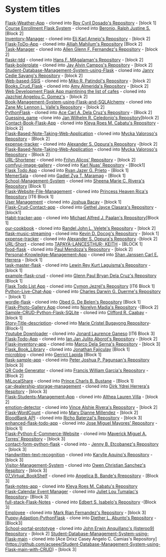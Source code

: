 # System titles

[Flask-Weather-App](https://github.com/jkaethee/Flask-Weather-App) - cloned into [Roy Cyril Dosado's Repository](https://github.com/rcdosado/Flask-Weather-App) - [block 1]  
[Course Enrollment Flask System](https://github.com/siniya-johny/Course-Enrollment-Flask-Project) - cloned into [Beronio, Ralph Justine S.](https://github.com/flenggo/Course-Enrollment-Flask-Project) [Block 2]  
[Inventory-Manager](https://github.com/marination/Inventory-Manager.git) - cloned into [Eli Karl Arnejo's Repository](https://github.com/ihlay/Inventory-Manager.git) - [block 2]  
[Flask-ToDo-App](https://github.com/patrickloeber/flask-todo.git) - cloned into [Alliah Mahilum's Repository](https://github.com/alliah2025/flask-todo.git) [Block 2]  
[Task-Manager](https://github.com/clamytoe/Task-Manager) - cloned into [Allen Glenn F. Fernandez's Repository](https://github.com/FernandezCorporate/Task-Manager) - [block 2]  
[flaskr-tdd](https://github.com/mjhea0/flaskr-tdd) - cloned into [Hans F. MAgalaman's Repository](https://github.com/Hansyel-droid/flaskr-tdd) - [block 2]  
[flask-boilerplate](https://github.com/realpython/flask-boilerplate) - cloned into [Jay Alvin Campos's Repository](https://github.com/yaj-camps/flask-boilerplate) - [block 2]  
[Student-Database-Management-System-using-Flask](https://github.com/mounigopisetti1162/Student-Database-Management-System-using-Flask-main) - cloned into 
[Janry Cedie Sayang's Repository](https://github.com/JanryCedie/Student-Database-Management-System-using-Flask-main) - [block 2]  
[Web-based-SSIS](https://github.com/edenroseFR/Web-based-SSIS) - cloned into [Miko R. Patindol's Repository](https://github.com/Irigitigit/Web-based-SSIS) - [block 2]  
[Books_Crud_Flask](https://github.com/CliveCullen/crud_flask.git) - cloned into [Amy Almerida's Repository](https://github.com/akosimia123/Books_crud_flask.git) - [block 2]  
[Web Development Flask App maintining the list of cafes](https://github.com/yogarajalakshmi-s/web-development-flask) - cloned into [Jazchiel Angelou C. Gomez's](https://github.com/jajazkie123/web-development-flask/tree/IPT_Final) - [block 2]  
[Book-Management-System-using-Flask-and-SQLAlchemy](https://github.com/deep-priyo/Book-Management-System-using-Flask-and-SQLAlchemy) - cloned into [Zane Mc Lennon L. Valle's Repository](https://github.com/ZaneValle/Book-Management-System-using-Flask-and-SQLAlchemy.git) - [block 2]  
[PythonFlask](https://github.com/jahenvins/PythonFlask) - cloned into [Ace Carl A. Dela Cruz's Repository](https://github.com/asi0723/PythonFlask) - [Block 2]  
[Guessing_game](https://github.com/helloflask/guess) -clone into [Jan Wilhelm R. Celedonio's Repository](https://github.com/mais16/guess/tree/ipt)[block 2]  
[Contact-Book-Flask-App](https://github.com/RF-Fahad-Islam/Contact-Book-Flask-App.git) - cloned into [Kleya Roes M. Cabatu's Repository](https://github.com/kleyacabatu/Contact-Book-Flask-App.git) - [block 2]  
[Flask-Based-Note-Taking-Web-Application](https://github.com/Aparnakannan11/Flask-Based-Note-Taking-Web-Application) - cloned into [Mycka Valoroso's Repository](https://github.com/mycka4/Flask-Based-Note-Taking-Web-Application) - [Block 2]  
[expense-tracker](https://github.com/hakiKhuva/expense-tracker.git) - cloned into [Alexander S. Oppura's Repository](https://github.com/kayle-56-alex/finals-ipt.git) -[block 2]  
[Flask-Based-Note-Taking-Web-Application](https://github.com/Aparnakannan11/Flask-Based-Note-Taking-Web-Application) - cloned into [Mycka Valoroso's Repository](https://github.com/mycka4/Flask-Based-Note-Taking-Web-Application) - [Block 2]  
[URL-Shortener](https://github.com/ezhil56x/URL-Shortener.git) - cloned into [Frilyn Alicos' Repository](https://github.com/fraaays/URL-Shortener.git) - [block 2]  
[comfyui-image-gallery](https://github.com/Smuzzies/comfyui_image_gallery.git) - cloned into [Karl Nuas' Repository](https://github.com/6shay9/comfyui_image_gallery-modified.git) - [Block1]  
[Flask Todo App](https://github.com/onurtacc/flask-todo-app) - cloned into [Ryan Jazer G. Prieto](https://github.com/Ryannn20/flask-todo-app) - [Block 1]  
[MemerSala](https://github.com/NikhilCodes/MemerSala) - cloned into [Gadiel Zya T. Maramag](https://github.com/zyamaramag/MemerSala/tree/finalhands-on-rest-api-feature) - [Block 1]  
[School-Management-System](https://github.com/mostafa-hashhash/School-Managment-System.git) - cloned into [Sheena Marie C. Rivera's Repository](https://github.com/sheenaaam/final-drill-faults-api.git) [Block 1]  
[Flask-Website-File-Management](https://github.com/MadeBySaints/Flask-Website) - cloned into [Princess Heaven Rica's Repository](https://github.com/hvnnnn/Flask-Website) [IT6 Block 1]  
[User Management](https://github.com/rajat4665/Rest-api-with-CRUD-operation-using-Flask.git) - cloned into [Joshua Bacay](https://github.com/Weakcods/Rest-Api-Crud.git) - [block 1]  
[Flask-Crud-Contact-app](https://github.com/FaztWeb/flask-crud-contacts-app.git) - cloned into [Gethel Jayce Clasara's Repository](https://github.com/clasarageth/flask-crud-contacts-app.git) - [block1]  
[Habit-tracker-app](https://github.com/soumitri27/habit-tracker-app) - cloned into [Michael Alfred J. Paalan's Repository](https://github.com/miksnmatch/habit-tracker-app)[Block 1]  
[our-cookbook](https://github.com/YamacYurtsever/our-cookbook) - cloned into [Randel John L. Velete's Repository](https://github.com/randeljohn0801/our-cookbook) - [block 2]  
[flask-music-streaming](https://github.com/CodeDem/flask-music-streaming.git) - cloned into [Kevin D. Docog's Repository](https://github.com/Kevin-Docog/flask-music-streaming.git) - [block 1]  
[expense-tracker](https://github.com/hakiKhuva/expense-tracker.git) - cloned into [Alexander S. Oppura's Repository](https://github.com/kayle-56-alex/finals-ipt.git) -[block 2]  
[URL-Short](https://github.com/ezhil56x/URL-Shortener) - cloned into [TAPAYA-LANCESTHUR- KEITH](https://github.com/Eizo491/URL-Shortener-update/tree/feature/new-update) - [BLOCK 1]  
[food-flask](https://github.com/janet-dev/food-flask.git) - cloned into [Paul Mendoza's Repository](https://github.com/paulmendoza123/food-flask.git) - [block 2]  
[Personal-Knowledge-Management-App](https://github.com/aks579/quilly) - cloned into [Shan Janssen Carl E. Herrera](https://github.com/ProCyanidis/quilly) - [block 1]  
[task-master-flask](https://github.com/Halip26/task-master-flask) - cloned into [Lewin Rey Kurt Laguisma's Repository](https://github.com/lewww123/task-master-flask) - [block 1]  
[example-flask-crud](https://github.com/gurkanakdeniz/example-flask-crud) - cloned into [Glenn Paul Bryan Dela Cruz's Repository](https://github.com/pooblobb/it6-final-project/tree/add-authors-api) [Block 1]  
[Flask Todo List App](https://github.com/Ishan2608/Flask-Todo-List) - cloned into [Cymon Jezrel's Repository](https://github.com/zel-06/Flask-Todo-List-Features/tree/master) [IT6 Block 1]  
[Python-Live-Chat-App](https://github.com/techwithtim/Python-Live-Chat-App) - cloned into [Charles Darwin G. Duerme's Repository](https://github.com/charlesss00/Python-Live-Chat-App.git) - [block 1]  
[wordle-flask](https://github.com/CodeStrate/wordle-flask) - cloned into [Obed G. De Belen's Repository](https://github.com/Deversor/wordle-flask/tree/added-feature) [Block 1]  
[Flask-Photo-Gallery App](https://github.com/sumairz/photo-gallery-python-flask) cloned into [Norelyn Madia's Repository](https://github.com/NexieMadia23/photo-gallery-python-flask/tree/main) -[Block 2]  
[Sample-CRUD-Python-Flask-SQLite](https://github.com/ShehaniWageesha/Sample-CRUD-Python-Flask-SQLite.git) - cloned into [Clifford R. Caabay](https://github.com/Cliffordss/Sample-CRUD-Python-Flask-SQLite.git) - [block 1]  
[Story-Title-description](https://github.com/gurkanakdeniz/example-flask-crud)- cloned into [Marie Cristel Bugayong Repository](https://github.com/Kuriseteru0/Flask-Final-laboratory)- [Block-1]  
[Youtube Downloader](https://github.com/luqmannulhakimm/flasktube-ytdownloader.git) - cloned into [Jonard Laurence Ganeso](https://github.com/jonardlaurence/ipt_finale) [IT6 Block 3]  
[Flask-Todo-App](https://github.com/Demoen/To-Do-List-Python-Flask-App.git) - cloned into [Ian Jan Julito Aborot's Repository](https://github.com/Aborot11/To-Do-List-Python-Flask-App.git) - [block 2]  
[Flask-inventory-app](https://github.com/shraite7/flask-inventory-app) - cloned into [Marco Dela Serna's Repository](https://github.com/sudo-marco-dev/FINAL-drill-IT6) - [block 3]  
[Flask_Book_Library](https://github.com/MohammadSatel/Flask_Book_Library) - cloned into [Jonathan Fajiculay](https://github.com/jon-faji/Flask_Book_Library) [Block 1]  
[microblog](https://github.com/grrctlpd/microblog.git) - cloned into [Gerrict Lapida](https://github.com/grrctlpd/microblog.git) [Block 1]  
[flask-sample-app](https://github.com/ubc/flask-sample-app.git) - cloned into [Peter Joshua P. Pagunsan's Repository](https://github.com/myxed213/flask-sample-app.git) [block 3]  
[QR Code Generator](https://github.com/Spidy20/ImageToPdf_Website) - cloned into [Francis William Garcia's Repository](https://github.com/pranswg/QR_Code_website_Flask/tree/categorywithrestapi) - [Block 2]  
[MiLocalShare](https://github.com/InferiorAK/MiLocalShare) - cloned into [Prince Charls B. Bustane](https://github.com/Shaaaaadork/MiLocalShare) - [Block 1]  
[car-dealership-storage-management](https://github.com/yuul-b-alwright/car-dealership-storage-management.git) - cloned into [Dirk Ydrei Herrera's Respitory](https://github.com/yuul-b-alwright/car-dealership-storage-management.git) - [block 3]  
[Flask-Students-Management-App](https://github.com/Qoslaye/Flask-Students-Management-App.git) - cloned into [Althea Lauren Villa](https://github.com/Althea09-gif/Flask-Students-Management-App.git) - [block 2]  
[emotion-detector](https://github.com/Nooraldin2001/Final-Project-Emotion-Detector) - cloned into [Vince Alshie Rivera's Repository](https://github.com/snyb1010/Final-Project-Emotion-Detector) - [block 2]  
[Flask-WordCount](https://github.com/piyush335/Flask-WordCount.git) - cloned into [Mary Dianne Millendez](https://github.com/Daiyukisen/Flask-WordCount.git) - [block 2]  
[BloodBank API](https://github.com/psychopath-Alien/BloodBankAPI.git) - cloned into [Richo Baterzal's Repository](https://github.com/baterricho/IPT_FINAL-NA.git) - [block 3]  
[enhanced-flask-todo-app](https://github.com/faizan35/todo-app-python.git) - cloned into [Jose Miguel Mayores' Repository](https://github.com/JmRILKayn/todo-app-python.git) - [block 1]  
[Flask-Python-E-Commerce-Website](https://github.com/haxamxam/Flask-Python-E-Commerce-Website.git) - cloned into [Maverick Miguel A. Torres' Repository](https://github.com/wyatobii/Flask-Python-E-Commerce-Website.git) - [block 3]  
[contact-form-python-flask](https://github.com/gilcierweb/contact-form-python-flask.git) - cloned into - [Jenny B. Etcobanez's Repository](https://github.com/jennyetcobanez/contact-form-python-flask.git) - [block 3]  
[Handwritten-text-recognition](https://github.com/harshit543/Handwritten-Text-Recognition.git) - cloned into [Karylle Aquino's Repository](https://github.com/k-aquino-mwa/IPT_finals_ok.git) - [block 3]  
[Visitor-Management-System](https://github.com/sivaramalmelo/Visitor-Management.git) - cloned into [Owen Christian Sanchez's Respitory](https://github.com/krs7000/Visitor-Management-System.git) - [block 3]  
[07_Virtual_BookShelf](https://github.com/artursniegowski/Python_Flask_Projects) - cloned into [Angelica B. Bande's Rrepository](https://github.com/angelica-11/Python_Flask_Projects) - [Block 3]  
[flask-notes-app](https://github.com/yatinbayya/flask-notes-app.git) - cloned into [Kleya Roes M. Cabatu's Repository](https://github.com/kleyacabatu/flask-notes-app.git)  
[Flask-Calendar Event Manager](https://github.com/sukeesh/flask-calendar.git) - cloned into [Juliet Lou Tumalac's Repository](https://github.com/jiyu0903/flask-calendar.git)- [Block 3]  
[full-stack-Flask-Notes](https://github.com/SHOCKWAVE07/fullStackFlaskNotes.git) - cloned into [Edbert S. Isabelo's Repository](https://github.com/niczed/fullStackFlaskNotes.git) -[Block 3]  
[Employee](https://github.com/USSEndeavour/Employee.git) - cloned into [Mark Rian Fernandez's Repository](https://github.com/markrianfernandez/Employee-List.git) - [block 3]  
[Puppy-Adaption-PythonFlask](https://github.com/grv231/Puppy-adoption-PythonFlask.git) - clone into [Diether L. Abunto's Repository](https://github.com/D13TH3/Puppy-adoption-PythonFlask.git) - [Block3]  
[School-portal-prototype](https://github.com/Anquillano-oo9/School-portal-prototype.git) - cloned into [John Erwin Anquillano's (listeroo9) Repository](https://github.com/listeroo9/School-portal-prototype/tree/my-new-branch) - [block 2]
[Student-Database-Management-System-using-Flask-main](https://github.com/mounigopisetti1162/Student-Database-Management-System-using-Flask-main) - cloned into [Ace Drixz Casey Angelo C. Camias's Repository]
(https://github.com/acseee/Student-Database-Management-System-using-Flask-main-with-CRUD) - [block 3]

